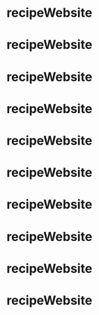 # recipeWebsite
# recipeWebsite
# recipeWebsite
# recipeWebsite
# recipeWebsite
# recipeWebsite
# recipeWebsite
# recipeWebsite
# recipeWebsite
# recipeWebsite
